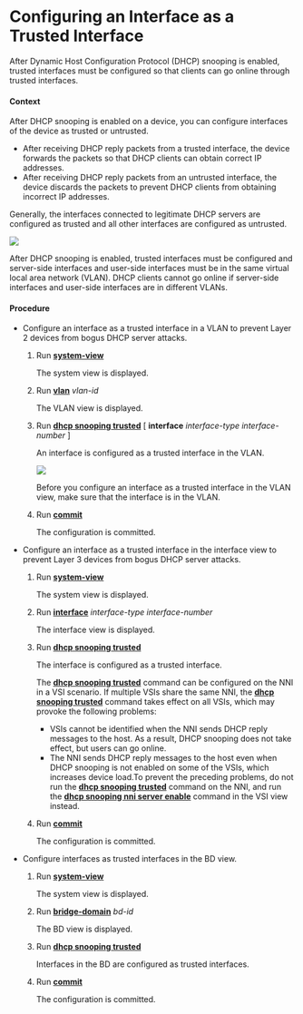 Configuring an Interface as a Trusted Interface
===============================================

After Dynamic Host Configuration Protocol (DHCP) snooping is enabled, trusted interfaces must be configured so that clients can go online through trusted interfaces.

#### Context

After DHCP snooping is enabled on a device, you can configure interfaces of the device as trusted or untrusted.

* After receiving DHCP reply packets from a trusted interface, the device forwards the packets so that DHCP clients can obtain correct IP addresses.
* After receiving DHCP reply packets from an untrusted interface, the device discards the packets to prevent DHCP clients from obtaining incorrect IP addresses.

Generally, the interfaces connected to legitimate DHCP servers are configured as trusted and all other interfaces are configured as untrusted.

![](../../../../public_sys-resources/note_3.0-en-us.png) 

After DHCP snooping is enabled, trusted interfaces must be configured and server-side interfaces and user-side interfaces must be in the same virtual local area network (VLAN). DHCP clients cannot go online if server-side interfaces and user-side interfaces are in different VLANs.



#### Procedure

* Configure an interface as a trusted interface in a VLAN to prevent Layer 2 devices from bogus DHCP server attacks.
  1. Run [**system-view**](cmdqueryname=system-view)
     
     The system view is displayed.
  2. Run [**vlan**](cmdqueryname=vlan) *vlan-id*
     
     The VLAN view is displayed.
  3. Run [**dhcp snooping trusted**](cmdqueryname=dhcp+snooping+trusted) [ **interface** *interface-type* *interface-number* ]
     
     An interface is configured as a trusted interface in the VLAN.
     
     ![](../../../../public_sys-resources/note_3.0-en-us.png) 
     
     Before you configure an interface as a trusted interface in the VLAN view, make sure that the interface is in the VLAN.
  4. Run [**commit**](cmdqueryname=commit)
     
     The configuration is committed.
* Configure an interface as a trusted interface in the interface view to prevent Layer 3 devices from bogus DHCP server attacks.
  1. Run [**system-view**](cmdqueryname=system-view)
     
     The system view is displayed.
  2. Run [**interface**](cmdqueryname=interface) *interface-type* *interface-number*
     
     The interface view is displayed.
  3. Run [**dhcp snooping trusted**](cmdqueryname=dhcp+snooping+trusted)
     
     The interface is configured as a trusted interface.
     
     The [**dhcp snooping trusted**](cmdqueryname=dhcp+snooping+trusted) command can be configured on the NNI in a VSI scenario. If multiple VSIs share the same NNI, the [**dhcp snooping trusted**](cmdqueryname=dhcp+snooping+trusted) command takes effect on all VSIs, which may provoke the following problems:
     + VSIs cannot be identified when the NNI sends DHCP reply messages to the host. As a result, DHCP snooping does not take effect, but users can go online.
     + The NNI sends DHCP reply messages to the host even when DHCP snooping is not enabled on some of the VSIs, which increases device load.To prevent the preceding problems, do not run the [**dhcp snooping trusted**](cmdqueryname=dhcp+snooping+trusted) command on the NNI, and run the [**dhcp snooping nni server enable**](cmdqueryname=dhcp+snooping+nni+server+enable) command in the VSI view instead.
  4. Run [**commit**](cmdqueryname=commit)
     
     The configuration is committed.
* Configure interfaces as trusted interfaces in the BD view.
  1. Run [**system-view**](cmdqueryname=system-view)
     
     The system view is displayed.
  2. Run [**bridge-domain**](cmdqueryname=bridge-domain) *bd-id*
     
     The BD view is displayed.
  3. Run [**dhcp snooping trusted**](cmdqueryname=dhcp+snooping+trusted)
     
     Interfaces in the BD are configured as trusted interfaces.
  4. Run [**commit**](cmdqueryname=commit)
     
     The configuration is committed.